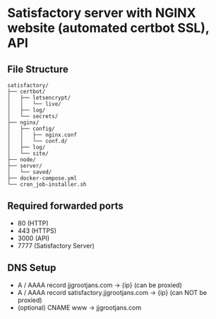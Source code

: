 # Satisfactory server with NGINX website (automated certbot SSL), API

## File Structure

    satisfactory/
    ├── certbot/
    │   ├── letsencrypt/
    │   │   └── live/
    │   ├── log/
    │   └── secrets/
    ├── nginx/
    │   ├── config/
    │   │   ├── nginx.conf
    │   │   └── conf.d/
    │   ├── log/
    │   └── site/
    ├── node/
    ├── server/
    │   └── saved/
    ├── docker-compose.yml
    └── cron_job-installer.sh


## Required forwarded ports

- 80 (HTTP)
- 443 (HTTPS)
- 3000 (API)
- 7777 (Satisfactory Server)


## DNS Setup

- A / AAAA record jjgrootjans.com -> {ip} (can be proxied)
- A / AAAA record satisfactory.jjgrootjans.com -> {ip} (can NOT be proxied)
- (optional) CNAME www -> jjgrootjans.com
